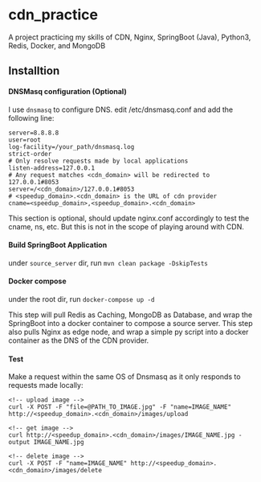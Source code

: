# cdn_practice
A project practicing my skills of CDN, Nginx, SpringBoot (Java), Python3, Redis, Docker, and MongoDB

## Installtion
#### DNSMasq configuration (Optional)
I use `dnsmasq` to configure DNS.
edit /etc/dnsmasq.conf and add the following line:
```
server=8.8.8.8
user=root
log-facility=/your_path/dnsmasq.log
strict-order
# Only resolve requests made by local applications
listen-address=127.0.0.1
# Any request matches <cdn_domain> will be redirected to 127.0.0.1#8053
server=/<cdn_domain>/127.0.0.1#8053
# <speedup_domain>.<cdn_domain> is the URL of cdn provider
cname=<speedup_domain>,<speedup_domain>.<cdn_domain>
```

This section is optional, should update nginx.conf accordingly to test the cname, ns, etc. But this is not in the scope of playing around with CDN.
#### Build SpringBoot Application
under `source_server` dir, run `mvn clean package -DskipTests`

#### Docker compose
under the root dir, run `docker-compose up -d`

This step will pull Redis as Caching, MongoDB as Database, and wrap the SpringBoot into a docker container to compose a source server. This step also pulls Nginx as edge node, and wrap a simple py script into a docker container as the DNS of the CDN provider.

#### Test
Make a request within the same OS of Dnsmasq as it only responds to requests made locally:

```
<!-- upload image -->
curl -X POST -F "file=@PATH_TO_IMAGE.jpg" -F "name=IMAGE_NAME" http://<speedup_domain>.<cdn_domain>/images/upload

<!-- get image -->
curl http://<speedup_domain>.<cdn_domain>/images/IMAGE_NAME.jpg -output IMAGE_NAME.jpg

<!-- delete image -->
curl -X POST -F "name=IMAGE_NAME" http://<speedup_domain>.<cdn_domain>/images/delete
```